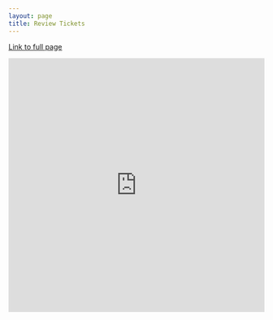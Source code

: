 ```yaml
---
layout: page
title: Review Tickets
---
```


<a href="https://github.com/samkoenig9/sam-tri3/projects/1#column-18249021">Link to full page</a>
<iframe frameborder="0" width="100%" height="500px" src="https://github.com/samkoenig9/sam-tri3/projects/1#column-18249021"></iframe>